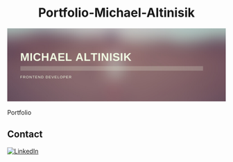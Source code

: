 <h1 align="center">Portfolio-Michael-Altinisik</h1>

<img src="assets/Michael altinisik.png"><br/>

Portfolio



Contact 
--
[<img src="https://img.shields.io/badge/LinkedIn-blue?style=for-the-badge&logo=linkedin&logoColor=white" alt="LinkedIn"/>](https://www.linkedin.com/in/michael-altinisik-09b137234/)
 



